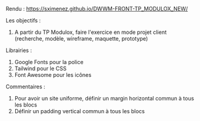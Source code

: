 Rendu : https://sximenez.github.io/DWWM-FRONT-TP_MODULOX_NEW/

Les objectifs : 
1. A partir du TP Modulox, faire l'exercice en mode projet client (recherche, modèle, wireframe, maquette, prototype)

Librairies :
1. Google Fonts pour la police
2. Tailwind pour le CSS
3. Font Awesome pour les icônes

Commentaires :
1. Pour avoir un site uniforme, définir un margin horizontal commun à tous les blocs
2. Définir un padding vertical commun à tous les blocs
